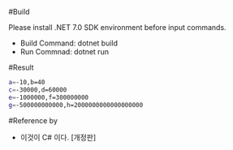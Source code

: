 #Build

Please install .NET 7.0 SDK environment before input commands.

- Build Command: dotnet build
- Run Commnad: dotnet run

#Result
```bash
a=-10,b=40
c=-30000,d=60000
e=-1000000,f=300000000
g=-500000000000,h=2000000000000000000
```

#Reference by
- 이것이 C# 이다. [개정판]